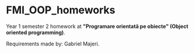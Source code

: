 # FMI_OOP_homeworks

Year 1 semester 2 homework at **"Programare orientată pe obiecte" (Object oriented programming)**.

Requirements made by: Gabriel Majeri.